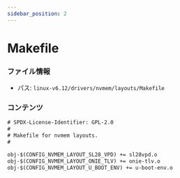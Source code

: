 ```yaml
---
sidebar_position: 2
---
```

# Makefile

### ファイル情報

- パス: `linux-v6.12/drivers/nvmem/layouts/Makefile`

### コンテンツ

```txt
# SPDX-License-Identifier: GPL-2.0
#
# Makefile for nvmem layouts.
#

obj-$(CONFIG_NVMEM_LAYOUT_SL28_VPD) += sl28vpd.o
obj-$(CONFIG_NVMEM_LAYOUT_ONIE_TLV) += onie-tlv.o
obj-$(CONFIG_NVMEM_LAYOUT_U_BOOT_ENV) += u-boot-env.o

```
